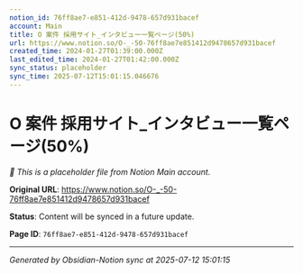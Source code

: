 ```yaml
---
notion_id: 76ff8ae7-e851-412d-9478-657d931bacef
account: Main
title: O 案件 採用サイト_インタビュー一覧ページ(50%)
url: https://www.notion.so/O-_-50-76ff8ae7e851412d9478657d931bacef
created_time: 2024-01-27T01:39:00.000Z
last_edited_time: 2024-01-27T01:42:00.000Z
sync_status: placeholder
sync_time: 2025-07-12T15:01:15.046676
---
```


# O 案件 採用サイト_インタビュー一覧ページ(50%)

*🔄 This is a placeholder file from Notion Main account.*

**Original URL**: https://www.notion.so/O-_-50-76ff8ae7e851412d9478657d931bacef

**Status**: Content will be synced in a future update.

**Page ID**: `76ff8ae7-e851-412d-9478-657d931bacef`

---

*Generated by Obsidian-Notion sync at 2025-07-12 15:01:15*
